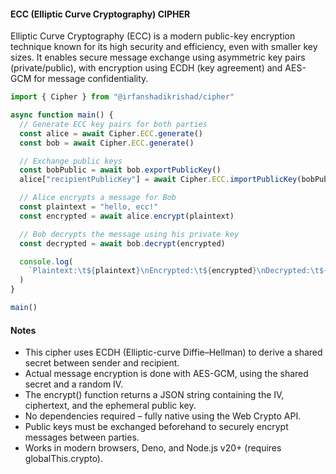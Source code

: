 #### ECC (Elliptic Curve Cryptography) CIPHER

Elliptic Curve Cryptography (ECC) is a modern public-key encryption technique known for its high security and efficiency, even with smaller key sizes. It enables secure message exchange using asymmetric key pairs (private/public), with encryption using ECDH (key agreement) and AES-GCM for message confidentiality.

```ts
import { Cipher } from "@irfanshadikrishad/cipher"

async function main() {
  // Generate ECC key pairs for both parties
  const alice = await Cipher.ECC.generate()
  const bob = await Cipher.ECC.generate()

  // Exchange public keys
  const bobPublic = await bob.exportPublicKey()
  alice["recipientPublicKey"] = await Cipher.ECC.importPublicKey(bobPublic)

  // Alice encrypts a message for Bob
  const plaintext = "hello, ecc!"
  const encrypted = await alice.encrypt(plaintext)

  // Bob decrypts the message using his private key
  const decrypted = await bob.decrypt(encrypted)

  console.log(
    `Plaintext:\t${plaintext}\nEncrypted:\t${encrypted}\nDecrypted:\t${decrypted}`
  )
}

main()
```

#### Notes

- This cipher uses ECDH (Elliptic-curve Diffie–Hellman) to derive a shared secret between sender and recipient.
- Actual message encryption is done with AES-GCM, using the shared secret and a random IV.
- The encrypt() function returns a JSON string containing the IV, ciphertext, and the ephemeral public key.
- No dependencies required – fully native using the Web Crypto API.
- Public keys must be exchanged beforehand to securely encrypt messages between parties.
- Works in modern browsers, Deno, and Node.js v20+ (requires globalThis.crypto).
